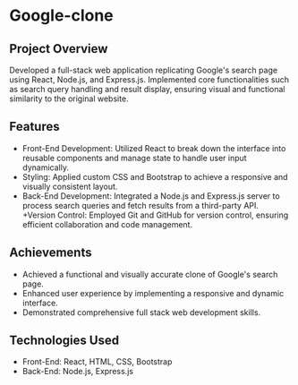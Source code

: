 # Google-clone
## Project Overview
Developed a full-stack web application replicating Google's search page using React, Node.js, and Express.js. Implemented core functionalities such as search query handling and result display, ensuring visual and functional similarity to the original website.

## Features
+ Front-End Development: Utilized React to break down the interface into reusable components and manage state to handle user input dynamically.
+ Styling: Applied custom CSS and Bootstrap to achieve a responsive and visually consistent layout.
+ Back-End Development: Integrated a Node.js and Express.js server to process search queries and fetch results from a third-party API.
+Version Control: Employed Git and GitHub for version control, ensuring efficient collaboration and code management.
## Achievements
+ Achieved a functional and visually accurate clone of Google's search page.
+ Enhanced user experience by implementing a responsive and dynamic interface.
+ Demonstrated comprehensive full stack web development skills.
## Technologies Used
+ Front-End: React, HTML, CSS, Bootstrap
+ Back-End: Node.js, Express.js
